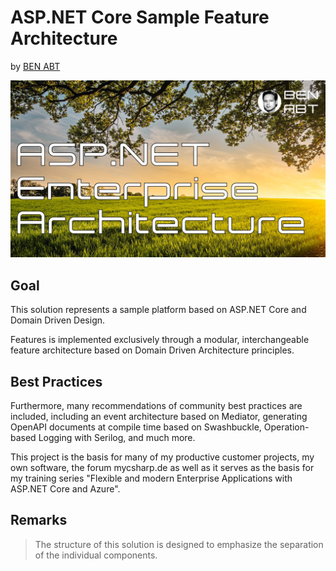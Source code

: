 # ASP.NET Core Sample Feature Architecture

by [BEN ABT](www.benjamin-abt.com)

![Title](title.png)

## Goal

This solution represents a sample platform based on ASP.NET Core and Domain Driven Design.

Features is implemented exclusively through a modular, interchangeable feature architecture based on Domain Driven Architecture principles.

## Best Practices

Furthermore, many recommendations of community best practices are included, including an event architecture based on Mediator, generating OpenAPI documents at compile time based on Swashbuckle, Operation-based Logging with Serilog, and much more.

This project is the basis for many of my productive customer projects, my own software, the forum mycsharp.de as well as it serves as the basis for my training series "Flexible and modern Enterprise Applications with ASP.NET Core and Azure".

## Remarks

> The structure of this solution is designed to emphasize the separation of the individual components.

